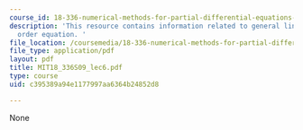 ```yaml
---
course_id: 18-336-numerical-methods-for-partial-differential-equations-spring-2009
description: 'This resource contains information related to general linear second
  order equation. '
file_location: /coursemedia/18-336-numerical-methods-for-partial-differential-equations-spring-2009/c395389a94e1177997aa6364b24852d8_MIT18_336S09_lec6.pdf
file_type: application/pdf
layout: pdf
title: MIT18_336S09_lec6.pdf
type: course
uid: c395389a94e1177997aa6364b24852d8

---
```

None